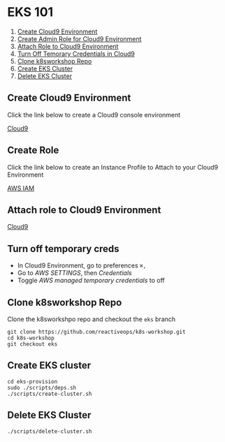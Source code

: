 # EKS 101
1. [Create Cloud9 Environment](#create-cloud9-environment)
2. [Create Admin Role for Cloud9 Environment](#create-role)
3. [Attach Role to Cloud9 Environment](#attach-role-to-cloud9-environment)
4. [Turn Off Temorary Credentials in Cloud9](#turn-off-temporary-creds)
5. [Clone k8sworkshop Repo](#clone-k8sworkshop-repo)
6. [Create EKS Cluster](#create-eks-cluster)
7. [Delete EKS Cluster](#delete-eks-cluster)

## Create Cloud9 Environment
Click the link below to create a Cloud9 console environment

<a href="https://us-west-2.console.aws.amazon.com/cloud9/home?region=us-west-2" target="_blank">Cloud9</a>

## Create Role
Click the link below to create an Instance Profile to Attach to your Cloud9 Environment

[AWS IAM](https://console.aws.amazon.com/iam/home#/roles$new?step=review&commonUseCase=EC2%2BEC2&selectedUseCase=EC2&policies=arn:aws:iam::aws:policy%2FAdministratorAccess)

## Attach role to Cloud9 Environment
[Cloud9](https://us-west-2.console.aws.amazon.com/ec2/v2/home?region=us-west-2#Instances:sort=desc:launchTime)

## Turn off temporary creds
* In Cloud9 Environment, go to preferences `⌘,`
* Go to *AWS SETTINGS*, then _Credentials_
* Toggle _AWS managed temporary credentials_ to off

## Clone k8sworkshop Repo
Clone the k8sworkshpo repo and checkout the `eks` branch
```
git clone https://github.com/reactiveops/k8s-workshop.git
cd k8s-workshop
git checkout eks
```

## Create EKS cluster
```
cd eks-provision
sudo ./scripts/deps.sh
./scripts/create-cluster.sh
```

## Delete EKS Cluster
```
./scripts/delete-cluster.sh
```
